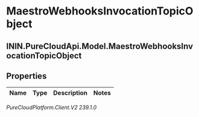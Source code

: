 # MaestroWebhooksInvocationTopicObject

## ININ.PureCloudApi.Model.MaestroWebhooksInvocationTopicObject

## Properties

|Name | Type | Description | Notes|
|------------ | ------------- | ------------- | -------------|



_PureCloudPlatform.Client.V2 239.1.0_
